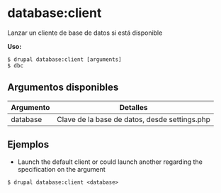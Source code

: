 # database:client
Lanzar un cliente de base de datos si está disponible

**Uso:**
```
$ drupal database:client [arguments]
$ dbc  
```

## Argumentos disponibles
Argumento | Detalles
---------|-------------
database | Clave de la base de datos, desde settings.php

## Ejemplos
* Launch the default client or could launch another regarding the specification on the argument
```
$ drupal database:client <database>

```
